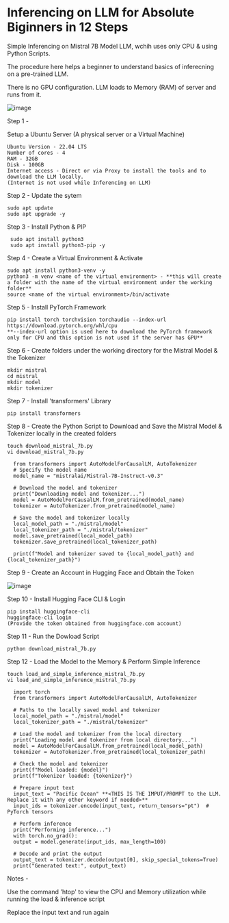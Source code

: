 # Inferencing on LLM for Absolute Biginners in 12 Steps

Simple Inferencing on Mistral 7B Model LLM, wchih uses only CPU & using Python Scripts. 

The procedure here helps a beginner to understand basics of inferecning on a pre-trained LLM.

There is no GPU configuration. LLM loads to Memory (RAM) of server and runs from it. 

![image](https://github.com/mayinikkool/GPTforAbsoluteBiginners/assets/63264022/bac72515-0802-4efa-8e13-49ab93014019)

Step 1 -

  Setup a Ubuntu Server (A physical server or a Virtual Machine)
  
    Ubuntu Version - 22.04 LTS
    Number of cores - 4
    RAM - 32GB
    Disk - 100GB
    Internet access - Direct or via Proxy to install the tools and to download the LLM locally. 
    (Internet is not used while Inferencing on LLM)

Step 2 - 
  Update the sytem

    sudo apt update
    sudo apt upgrade -y

Step 3 - 
  Install Python & PIP

     sudo apt install python3
     sudo apt install python3-pip -y

Step 4 - 
  Create a Virtual Environment & Activate

    sudo apt install python3-venv -y
    python3 -m venv <name of the virtual environment> - **this will create a folder with the name of the virtual environment under the working folder**
    source <name of the virtual environment>/bin/activate

Step 5 - 
  Install PyTorch Framework

    pip install torch torchvision torchaudio --index-url https://download.pytorch.org/whl/cpu
    **--index-url option is used here to download the PyTorch framework only for CPU and this option is not used if the server has GPU**

Step 6 - 
  Create folders under the working directory for the Mistral Model & the Tokenizer

    mkdir mistral
    cd mistral
    mkdir model
    mkdir tokenizer

Step 7 - 
  Install 'transformers' Library

    pip install transformers

Step 8 - 
  Create the Python Script to Download and Save the Mistral Model & Tokenizer locally in the created folders

    touch download_mistral_7b.py
    vi download_mistral_7b.py
    
      from transformers import AutoModelForCausalLM, AutoTokenizer
      # Specify the model name
      model_name = "mistralai/Mistral-7B-Instruct-v0.3"

      # Download the model and tokenizer
      print("Downloading model and tokenizer...")
      model = AutoModelForCausalLM.from_pretrained(model_name)
      tokenizer = AutoTokenizer.from_pretrained(model_name)

      # Save the model and tokenizer locally
      local_model_path = "./mistral/model"
      local_tokenizer_path = "./mistral/tokenizer"
      model.save_pretrained(local_model_path)
      tokenizer.save_pretrained(local_tokenizer_path)

      print(f"Model and tokenizer saved to {local_model_path} and {local_tokenizer_path}")

Step 9 - 
  Create an Account in Hugging Face and Obtain the Token

  ![image](https://github.com/mayinikkool/GPTforAbsoluteBiginners/assets/63264022/72b207e5-98a8-497f-8b02-6e981971105f)

Step 10 - 
  Install Hugging Face CLI & Login

    pip install huggingface-cli
    huggingface-cli login 
    (Provide the token obtained from huggingface.com account)

Step 11 - 
  Run the Dowload Script

    python download_mistral_7b.py

Step 12 - 
  Load the Model to the Memory & Perform Simple Inference

    touch load_and_simple_inference_mistral_7b.py
    vi load_and_simple_inference_mistral_7b.py

      import torch
      from transformers import AutoModelForCausalLM, AutoTokenizer

      # Paths to the locally saved model and tokenizer
      local_model_path = "./mistral/model"
      local_tokenizer_path = "./mistral/tokenizer"

      # Load the model and tokenizer from the local directory
      print("Loading model and tokenizer from local directory...")
      model = AutoModelForCausalLM.from_pretrained(local_model_path)
      tokenizer = AutoTokenizer.from_pretrained(local_tokenizer_path)

      # Check the model and tokenizer
      print(f"Model loaded: {model}")
      print(f"Tokenizer loaded: {tokenizer}")

      # Prepare input text
      input_text = "Pacific Ocean" **<THIS IS THE IMPUT/PROMPT to the LLM. Replace it with any other keyword if needed>**
      input_ids = tokenizer.encode(input_text, return_tensors="pt")  # PyTorch tensors

      # Perform inference
      print("Performing inference...")
      with torch.no_grad():
      output = model.generate(input_ids, max_length=100)

      # Decode and print the output
      output_text = tokenizer.decode(output[0], skip_special_tokens=True)
      print("Generated text:", output_text)

Notes - 
  
  Use the command 'htop' to view the CPU and Memory utilization while running the load & inference script
  
  Replace the input text and run again




  

